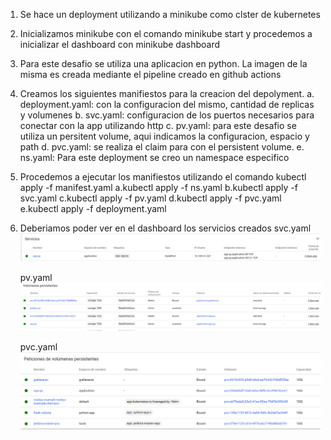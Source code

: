 1. Se hace un deployment utilizando a minikube como clster de kubernetes
2. Inicializamos minikube con el comando minikube start y procedemos a inicializar el dashboard con minikube dashboard

3. Para este desafio se utiliza una aplicacion en python. La imagen de la misma es creada mediante el pipeline creado en github actions
4. Creamos los siguientes manifiestos para la creacion del depolyment.
    a. deployment.yaml: con la configuracion del mismo, cantidad de replicas y volumenes
    b. svc.yaml: configuracion de los puertos necesarios para conectar con la app utilizando http
    c. pv.yaml: para este desafio se utiliza un persitent volume, aqui indicamos la configuracion, espacio y path
    d. pvc.yaml: se realiza el claim para con el persistent volume.
    e. ns.yaml: Para este deployment se creo un namespace especifico

5. Procedemos a ejecutar los manifiestos utilizando el comando kubectl apply -f manifest.yaml
    a.kubectl apply -f ns.yaml
    b.kubectl apply -f svc.yaml
    c.kubectl apply -f pv.yaml
    d.kubectl apply -f pvc.yaml
    e.kubectl apply -f deployment.yaml

6. Deberiamos poder ver en el dashboard los servicios creados
    svc.yaml
    ![Alt text](image.png)

    pv.yaml
    ![Alt text](image-1.png)

    pvc.yaml
    ![Alt text](image-2.png)
